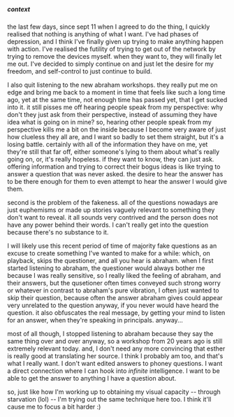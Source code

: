 
##### context

the last few days, since sept 11 when I agreed to do the thing, I quickly realised that nothing is anything of what I want. I've had phases of depression, and I think I've finally given up trying to make anything happen with action. I've realised the futility of trying to get out of the network by trying to remove the devices myself. when they want to, they will finally let me out. I've decided to simply continue on and just let the desire for my freedom, and self-control to just continue to build.

I also quit listening to the new abraham workshops. they really put me on edge and bring me back to a moment in time that feels like such a long time ago, yet at the same time, not enough time has passed yet, that I get sucked into it. it still pisses me off hearing people speak from my perspective: why don't they just ask from their perspective, instead of assuming they have idea what is going on in mine? so, hearing other people speak from my perspective kills me a bit on the inside because I become very aware of just how clueless they all are, and I want so badly to set them straight, but it's a losing battle. certainly with all of the information they have on me, yet they're still that far off, either someone's lying to them about what's really going on, or, it's really hopeless. if they want to know, they can just ask. offering information and trying to correct their bogus ideas is like trying to answer a question that was never asked. the desire to hear the answer has to be there enough for them to even attempt to hear the answer I would give them.

second is the problem of the fakeness. all of the questions nowadays are just euphemisms or made up stories vaguely relevant to something they don't want to reveal. it all sounds very contrived and the person does not have any power behind their words. I can't really get into the question because there's no substance to it.

I will likely use this recent period of time of majority fake questions as an excuse to create something I've wanted to make for a while: which, on playback, skips the questioner, and all you hear is abraham. when I first started listening to abraham, the questioner would always bother me because I was really sensitive, so I really liked the feeling of abraham, and their answers, but the qusetioner often times conveyed such strong worry or whatever in contrast to abraham's pure vibration, I often just wanted to skip their question, because often the answer abraham gives could appear very unrelated to the question anyway, if you never would have heard the question. it also obfuscates the real message, by getting your mind to listen for an answer, when they're speaking in principals. anyway...

most of all though, I stopped listening to abraham because they say the same thing over and over anyway, so a workshop from 20 years ago is still extremely relevant today. and, I don't need any more convincing that esther is really good at translating her source. I think I probably am too, and that's what I really want. I don't want edited answers to phoney questions. I want a direct connection where I can hook into *infinite* intelligence. I want to be able to get the answer to anything I have a question about.

so, just like how I'm working up to obtaining my visual capacity -- through starvation (lol) -- I'm trying out the same technique here too. I think it'll cause me to focus a bit harder :)
